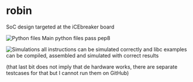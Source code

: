 # robin
SoC design targeted at the iCEbreaker board

![Python files](https://github.com/varkenvarken/robin/workflows/Python%20files/badge.svg) Main python files pass pep8

![Simulations](https://github.com/varkenvarken/robin/workflows/Simulations/badge.svg) all instructions can be simulated correctly and libc examples can be compiled, assembled and simulated with correct results

(that last bit does not imply that de hardware works, there are separate testcases for that but I cannot run them on GitHub)

